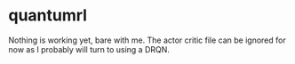 # quantumrl

Nothing is working yet, bare with me. The actor critic file can be ignored for now as I probably will turn to using a DRQN.
